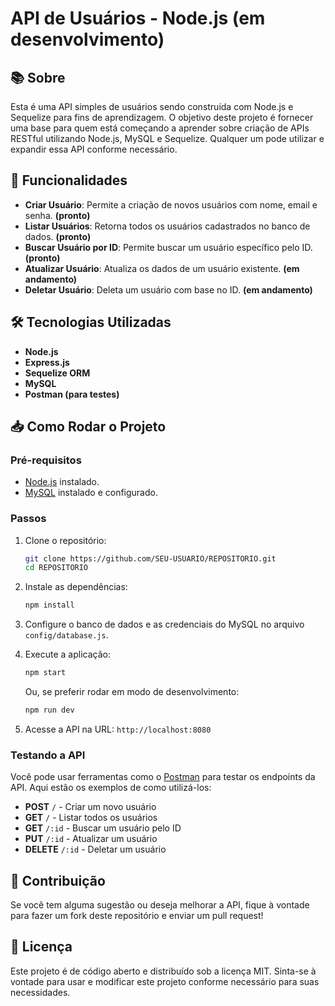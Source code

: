 # API de Usuários - Node.js (em desenvolvimento)

## 📚 Sobre

Esta é uma API simples de usuários sendo construída com Node.js e Sequelize para fins de aprendizagem. O objetivo deste projeto é fornecer uma base para quem está começando a aprender sobre criação de APIs RESTful utilizando Node.js, MySQL e Sequelize. Qualquer um pode utilizar e expandir essa API conforme necessário.

## 🚀 Funcionalidades

- **Criar Usuário**: Permite a criação de novos usuários com nome, email e senha. **(pronto)**
- **Listar Usuários**: Retorna todos os usuários cadastrados no banco de dados.  **(pronto)**
- **Buscar Usuário por ID**: Permite buscar um usuário específico pelo ID.  **(pronto)**
- **Atualizar Usuário**: Atualiza os dados de um usuário existente.  **(em andamento)**
- **Deletar Usuário**: Deleta um usuário com base no ID.  **(em andamento)**

## 🛠 Tecnologias Utilizadas

- **Node.js**
- **Express.js**
- **Sequelize ORM**
- **MySQL**
- **Postman (para testes)**

## 📥 Como Rodar o Projeto

### Pré-requisitos

- [Node.js](https://nodejs.org/) instalado.
- [MySQL](https://www.mysql.com/) instalado e configurado.

### Passos

1. Clone o repositório:

    ```bash
    git clone https://github.com/SEU-USUARIO/REPOSITORIO.git
    cd REPOSITORIO
    ```

2. Instale as dependências:

    ```bash
    npm install
    ```

3. Configure o banco de dados e as credenciais do MySQL no arquivo `config/database.js`.

4. Execute a aplicação:

    ```bash
    npm start
    ```

    Ou, se preferir rodar em modo de desenvolvimento:

    ```bash
    npm run dev
    ```

5. Acesse a API na URL: `http://localhost:8080`

### Testando a API

Você pode usar ferramentas como o [Postman](https://www.postman.com/) para testar os endpoints da API. Aqui estão os exemplos de como utilizá-los:

- **POST** `/` - Criar um novo usuário
- **GET** `/` - Listar todos os usuários
- **GET** `/:id` - Buscar um usuário pelo ID
- **PUT** `/:id` - Atualizar um usuário
- **DELETE** `/:id` - Deletar um usuário

## 📝 Contribuição

Se você tem alguma sugestão ou deseja melhorar a API, fique à vontade para fazer um fork deste repositório e enviar um pull request!

## 💬 Licença

Este projeto é de código aberto e distribuído sob a licença MIT. Sinta-se à vontade para usar e modificar este projeto conforme necessário para suas necessidades.
